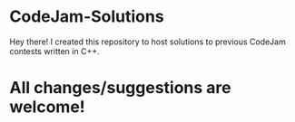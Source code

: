 # CodeJam-Solutions
Hey there! I created this repository to host solutions to previous CodeJam contests written in C++.
# All changes/suggestions are welcome!
